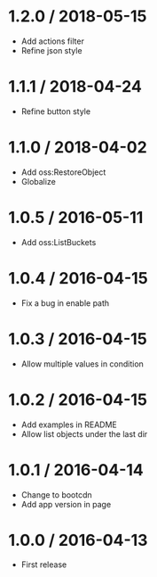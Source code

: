 1.2.0 / 2018-05-15
==================

 * Add actions filter
 * Refine json style

1.1.1 / 2018-04-24
==================

 * Refine button style

1.1.0 / 2018-04-02
==================

 * Add oss:RestoreObject
 * Globalize

1.0.5 / 2016-05-11
==================

  * Add oss:ListBuckets

1.0.4 / 2016-04-15
==================

  * Fix a bug in enable path

1.0.3 / 2016-04-15
==================

  * Allow multiple values in condition

1.0.2 / 2016-04-15
==================

  * Add examples in README
  * Allow list objects under the last dir

1.0.1 / 2016-04-14
==================

  * Change to bootcdn
  * Add app version in page

1.0.0 / 2016-04-13
==================

  * First release
